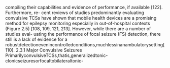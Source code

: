 compiling their capabilities and evidence of performance, if available [122]. Furthermore, re-
cent reviews of studies predominantly evaluating convulsive TCSs have shown that mobile
health devices are a promising method for epilepsy monitoring especially in out-of-hospital
contexts (Figure 2.5) [108, 109, 121, 213]. However, while there are a number of studies eval-
uating the performance of focal seizure (FS) detection, there still is a lack of evidence for a
robustdetectionevenincontrolledconditions,muchlessinanambulatorysetting[110].
2.3.1 Major Convulsive Seizures
PrimarilyconvulsiveTCSs,thatis,generalizedtonic-clonicseizuresorfocaltobilateraltonic-